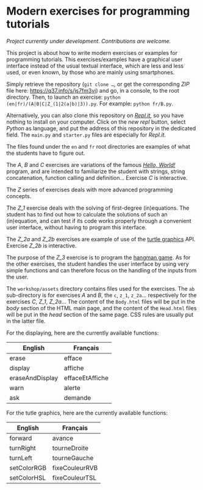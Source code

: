 # Modern exercises for programming tutorials

*Project currently under development. Contributions are welcome.*

This project is about how to write modern exercises or examples for programming tutorials. This exercises/examples have a graphical user interface instead of the usual textual interface, which are less and less used, or even known, by those who are mainly using smartphones.

Simply retrieve the repository (`git clone …`, or get the corresponding *ZIP* file here: <https://q37.info/s/js7fm3vj>) and go, in a console, to the root directory. Then, to launch an exercise: `python (en|fr)/(A|B|C|Z_(1|2(a|b)|3)).py`. For example: `python fr/B.py`.

Alternatively, you can also clone this repository on [*Repl.it*](https://q37.info/s/srnnb7hj), so you have nothing to install on your computer. Click on the *new repl* button, select *Python* as language, and put the address of this repository in the dedicated field. The `main.py` and `starter.py` files are especially for *Repl.it*.

The files found under the ``en`` and ``fr`` root directories are examples of what the students have to figure out.

The *A*, *B* and *C* exercises are variations of the famous [*Hello, World!*](https://q37.info/s/k9hfpjbq) program, and are intended to familiarize the student with strings, string concatenation, function calling and definition… Exercise *C* is interactive.

The *Z* series of exercises deals with more advanced programming concepts.

The *Z_1* exercise deals with the solving of first-degree (in)equations. The student has to find out how to calculate the solutions of such an (in)equation, and can test if its code works properly through a convenient user interface, without having to program this interface.

The *Z_2a* and *Z_2b* exercises are example of use of the [turtle graphics](https://q37.info/s/3dwhcdfm) API. Exercise *Z_2b* is interactive.

The purpose of the *Z_3* exercise is to program the [hangman game](https://q37.info/s/gtdtk4hp). As for the other exercises, the student handles the user interface by using very simple functions and can therefore focus on the handling of the inputs from the user.

The `workshop/assets` directory contains files used for the exercises. The `ab` sub-directory is for exercises *A* and *B*, the `c`, `z_1`, `z_2a`… respectively for the exercises *C*, *Z_1*, *Z_2a*… The content of the `Body.html` files will be put in the *body* section of the HTML main page, and the content of the `Head.html` files will be put in the *head* section of the same page. CSS rules are usually put in the latter file.

For the displaying, here are the currently available functions:

English | Français
-|-
erase | efface
display | affiche
eraseAndDisplay | effaceEtAffiche
warn | alerte
ask | demande

For the tutle graphics, here are the currently available functions:

English | Français
-|-
| forward | avance 
| turnRight | tourneDroite
| turnLeft | tourneGauche
| setColorRGB | fixeCouleurRVB
| setColorHSL | fixeCouleurTSL
